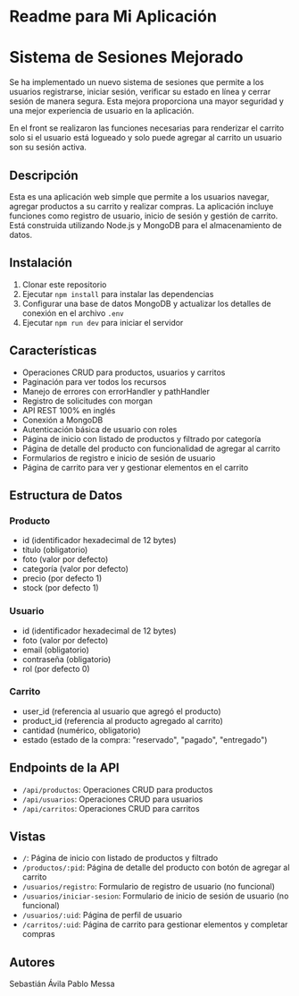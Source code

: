 # Readme para Mi Aplicación


# Sistema de Sesiones Mejorado

Se ha implementado un nuevo sistema de sesiones que permite a los usuarios registrarse, iniciar sesión, verificar su estado en línea y cerrar sesión de manera segura. Esta mejora proporciona una mayor seguridad y una mejor experiencia de usuario en la aplicación.

En el front se realizaron las funciones necesarias para renderizar el carrito solo si el usuario está  logueado y solo puede agregar al carrito un usuario son su sesión activa.

## Descripción
Esta es una aplicación web simple que permite a los usuarios navegar, agregar productos a su carrito y realizar compras. La aplicación incluye funciones como registro de usuario, inicio de sesión y gestión de carrito. Está construida utilizando Node.js y MongoDB para el almacenamiento de datos.

## Instalación
1. Clonar este repositorio
2. Ejecutar `npm install` para instalar las dependencias
3. Configurar una base de datos MongoDB y actualizar los detalles de conexión en el archivo `.env`
4. Ejecutar `npm run dev` para iniciar el servidor

## Características
- Operaciones CRUD para productos, usuarios y carritos
- Paginación para ver todos los recursos
- Manejo de errores con errorHandler y pathHandler
- Registro de solicitudes con morgan
- API REST 100% en inglés
- Conexión a MongoDB
- Autenticación básica de usuario con roles
- Página de inicio con listado de productos y filtrado por categoría
- Página de detalle del producto con funcionalidad de agregar al carrito
- Formularios de registro e inicio de sesión de usuario
- Página de carrito para ver y gestionar elementos en el carrito

## Estructura de Datos
### Producto
- id (identificador hexadecimal de 12 bytes)
- título (obligatorio)
- foto (valor por defecto)
- categoría (valor por defecto)
- precio (por defecto 1)
- stock (por defecto 1)

### Usuario
- id (identificador hexadecimal de 12 bytes)
- foto (valor por defecto)
- email (obligatorio)
- contraseña (obligatorio)
- rol (por defecto 0)

### Carrito
- user_id (referencia al usuario que agregó el producto)
- product_id (referencia al producto agregado al carrito)
- cantidad (numérico, obligatorio)
- estado (estado de la compra: "reservado", "pagado", "entregado")

## Endpoints de la API
- `/api/productos`: Operaciones CRUD para productos
- `/api/usuarios`: Operaciones CRUD para usuarios
- `/api/carritos`: Operaciones CRUD para carritos

## Vistas
- `/`: Página de inicio con listado de productos y filtrado
- `/productos/:pid`: Página de detalle del producto con botón de agregar al carrito
- `/usuarios/registro`: Formulario de registro de usuario (no funcional)
- `/usuarios/iniciar-sesion`: Formulario de inicio de sesión de usuario (no funcional)
- `/usuarios/:uid`: Página de perfil de usuario
- `/carritos/:uid`: Página de carrito para gestionar elementos y completar compras

## Autores
Sebastián Ávila 
Pablo Messa


